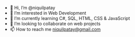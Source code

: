 - 👋 Hi, I’m @niquilpatay
- 👀 I’m interested in Web Development
- 🌱 I’m currently learning C#, SQL, HTML, CSS & JavaScript
- 💞️ I’m looking to collaborate on web projects
- 📫 How to reach me niquilpatay@gmail.com

<!---
nahuelquilpatay/nahuelquilpatay is a ✨ special ✨ repository because its `README.md` (this file) appears on your GitHub profile.
You can click the Preview link to take a look at your changes.
--->

